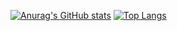 [![Anurag's GitHub stats](https://github-readme-stats.vercel.app/api?username=Alex-YuYan&show_icons=true&theme=synthwave)](https://github.com/anuraghazra/github-readme-stats)
[![Top Langs](https://github-readme-stats.vercel.app/api/top-langs/?username=Alex-YuYan)](https://github.com/anuraghazra/github-readme-stats)
